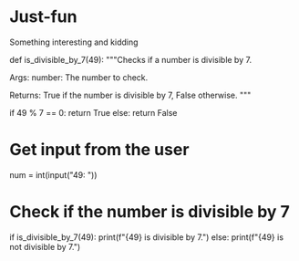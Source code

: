 # Just-fun
Something interesting and kidding 

def is_divisible_by_7(49):
  """Checks if a number is divisible by 7.

  Args:
    number: The number to check.

  Returns:
    True if the number is divisible by 7, False otherwise.
  """

  if 49 % 7 == 0:
    return True
  else:
    return False

# Get input from the user
num = int(input("49: "))

# Check if the number is divisible by 7
if is_divisible_by_7(49):
  print(f"{49} is divisible by 7.")
else:
  print(f"{49} is not divisible by 7.")
